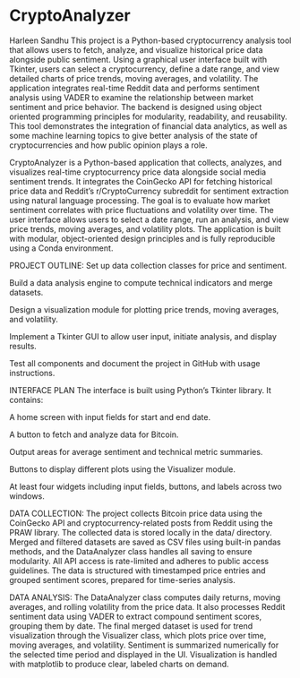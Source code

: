 
# CryptoAnalyzer
Harleen Sandhu
This project is a Python-based cryptocurrency analysis tool that allows users to fetch, analyze, and visualize historical price data alongside public sentiment. Using a graphical user interface built with Tkinter, users can select a cryptocurrency, define a date range, and view detailed charts of price trends, moving averages, and volatility. The application integrates real-time Reddit data and performs sentiment analysis using VADER to examine the relationship between market sentiment and price behavior. The backend is designed using object oriented programming principles for modularity, readability, and reusability. This tool demonstrates the integration of financial data analytics, as well as some machine learning topics to give better analysis of the state of cryptocurrencies and how public opinion plays a role. 
 
 
CryptoAnalyzer is a Python-based application that collects, analyzes, and visualizes real-time cryptocurrency price data alongside social media sentiment trends. It integrates the CoinGecko API for fetching historical price data and Reddit’s r/CryptoCurrency subreddit for sentiment extraction using natural language processing. The goal is to evaluate how market sentiment correlates with price fluctuations and volatility over time. The user interface allows users to select a date range, run an analysis, and view price trends, moving averages, and volatility plots. The application is built with modular, object-oriented design principles and is fully reproducible using a Conda environment.

PROJECT OUTLINE:
Set up data collection classes for price and sentiment.

Build a data analysis engine to compute technical indicators and merge datasets.

Design a visualization module for plotting price trends, moving averages, and volatility.

Implement a Tkinter GUI to allow user input, initiate analysis, and display results.

Test all components and document the project in GitHub with usage instructions.

INTERFACE PLAN
The interface is built using Python’s Tkinter library. It contains:

A home screen with input fields for start and end date.

A button to fetch and analyze data for Bitcoin.

Output areas for average sentiment and technical metric summaries.

Buttons to display different plots using the Visualizer module.

At least four widgets including input fields, buttons, and labels across two windows.

DATA COLLECTION:
The project collects Bitcoin price data using the CoinGecko API and cryptocurrency-related posts from Reddit using the PRAW library. The collected data is stored locally in the data/ directory. Merged and filtered datasets are saved as CSV files using built-in pandas methods, and the DataAnalyzer class handles all saving to ensure modularity. All API access is rate-limited and adheres to public access guidelines. The data is structured with timestamped price entries and grouped sentiment scores, prepared for time-series analysis.

DATA ANALYSIS:
The DataAnalyzer class computes daily returns, moving averages, and rolling volatility from the price data. It also processes Reddit sentiment data using VADER to extract compound sentiment scores, grouping them by date. The final merged dataset is used for trend visualization through the Visualizer class, which plots price over time, moving averages, and volatility. Sentiment is summarized numerically for the selected time period and displayed in the UI. Visualization is handled with matplotlib to produce clear, labeled charts on demand.


